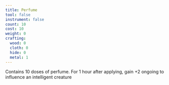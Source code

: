 ```yaml
---
title: Perfume
tool: false
instrument: false
count: 10
cost: 10
weight: 0
crafting:
  wood: 0
  cloth: 0
  hide: 0
  metal: 1
---
```


Contains 10 doses of perfume. For 1 hour after applying, gain +2 ongoing to influence an intelligent creature
